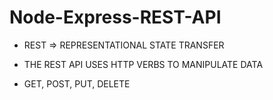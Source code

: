# Node-Express-REST-API


- REST => REPRESENTATIONAL STATE TRANSFER

- THE REST API USES HTTP VERBS TO MANIPULATE DATA
- GET, POST, PUT, DELETE


